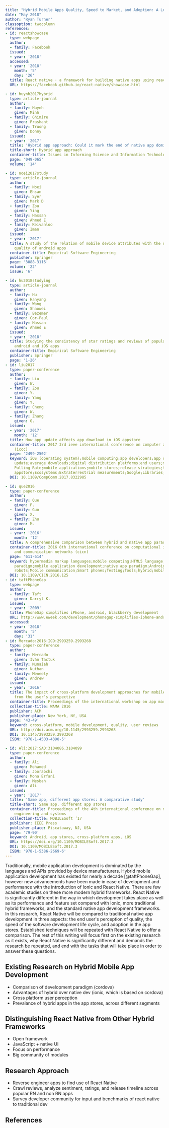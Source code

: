 ```yaml
---
title: "Hybrid Mobile Apps Quality, Speed to Market, and Adoption: A Look At React Native"
date: "May 2018"
author: "Ryan Turner"
classoption: twocolumn
references:
- id: reactshowcase
  type: webpage
  author:
  - family: Facebook
  issued:
  - year: '2018'
  accessed:
  - year: '2018'
    month: '5'
    day: '26'
  title: React native · a framework for building native apps using react
  URL: https://facebook.github.io/react-native/showcase.html

- id: huynh2017hybrid
  type: article-journal
  author:
  - family: Huynh
    given: Minh
  - family: Ghimire
    given: Prashant
  - family: Truong
    given: Donny
  issued:
  - year: '2017'
  title: 'Hybrid app approach: Could it mark the end of native app domination?'
  title-short: Hybrid app approach
  container-title: Issues in Informing Science and Information Technology
  page: '049-065'
  volume: '14'

- id: noei2017study
  type: article-journal
  author:
  - family: Noei
    given: Ehsan
  - family: Syer
    given: Mark D
  - family: Zou
    given: Ying
  - family: Hassan
    given: Ahmed E
  - family: Keivanloo
    given: Iman
  issued:
  - year: '2017'
  title: A study of the relation of mobile device attributes with the user-perceived
    quality of android apps
  container-title: Empirical Software Engineering
  publisher: Springer
  page: '3088-3116'
  volume: '22'
  issue: '6'

- id: hu2018studying
  type: article-journal
  author:
  - family: Hu
    given: Hanyang
  - family: Wang
    given: Shaowei
  - family: Bezemer
    given: Cor-Paul
  - family: Hassan
    given: Ahmed E
  issued:
  - year: '2018'
  title: Studying the consistency of star ratings and reviews of popular free hybrid
    android and iOS apps
  container-title: Empirical Software Engineering
  publisher: Springer
  page: '1-26'
- id: liu2017
  type: paper-conference
  author:
  - family: Liu
    given: W.
  - family: Zou
    given: Y.
  - family: Yang
    given: Y.
  - family: Cheng
    given: W.
  - family: Zhang
    given: G.
  issued:
  - year: '2017'
    month: '12'
  title: How app update affects app download in iOS appstore
  container-title: 2017 3rd ieee international conference on computer and communications
    (iccc)
  page: '2499-2502'
  keyword: iOS (operating system);mobile computing;app developers;app download;app
    update;average downloads;digital distribution platforms;end users;metric named
    Pulling Rate;mobile applications;mobile stores;release strategies;third-party
    appstore;Ecosystems;Extraterrestrial measurements;Google;Libraries;Mobile applications;Software;AppStore;Measurement;Update;component
  DOI: 10.1109/CompComm.2017.8322985

- id: que2016
  type: paper-conference
  author:
  - family: Que
    given: P.
  - family: Guo
    given: X.
  - family: Zhu
    given: M.
  issued:
  - year: '2016'
    month: '12'
  title: A comprehensive comparison between hybrid and native app paradigms
  container-title: 2016 8th international conference on computational intelligence
    and communication networks (cicn)
  page: '611-614'
  keyword: hypermedia markup languages;mobile computing;HTML5 language;hybrid app
    paradigm;mobile application development;native app paradigm;Androids;Hardware;Humanoid
    robots;Mobile communication;Smart phones;Testing;Tools;hybrid;mobile app paradigm;native;performance
  DOI: 10.1109/CICN.2016.125
- id: taftPhoneGap
  type: webpage
  author:
  - family: Taft
    given: Darryl K.
  issued:
  - year: '2009'
  title: PhoneGap simplifies iPhone, android, blackberry development
  URL: http://www.eweek.com/development/phonegap-simplifies-iphone-android-blackberry-development
  accessed:
  - year: '2018'
    month: '5'
    day: '31'
- id: Mercado:2016:ICD:2993259.2993268
  type: paper-conference
  author:
  - family: Mercado
    given: Iván Tactuk
  - family: Munaiah
    given: Nuthan
  - family: Meneely
    given: Andrew
  issued:
  - year: '2016'
  title: The impact of cross-platform development approaches for mobile applications
    from the user’s perspective
  container-title: Proceedings of the international workshop on app market analytics
  collection-title: WAMA 2016
  publisher: ACM
  publisher-place: New York, NY, USA
  page: '43-49'
  keyword: cross-platform, mobile development, quality, user reviews
  URL: http://doi.acm.org/10.1145/2993259.2993268
  DOI: 10.1145/2993259.2993268
  ISBN: '978-1-4503-4398-5'

- id: Ali:2017:SAD:3104086.3104099
  type: paper-conference
  author:
  - family: Ali
    given: Mohamed
  - family: Joorabchi
    given: Mona Erfani
  - family: Mesbah
    given: Ali
  issued:
  - year: '2017'
  title: 'Same app, different app stores: A comparative study'
  title-short: Same app, different app stores
  container-title: Proceedings of the 4th international conference on mobile software
    engineering and systems
  collection-title: MOBILESoft ’17
  publisher: IEEE Press
  publisher-place: Piscataway, NJ, USA
  page: '79-90'
  keyword: Android, app stores, cross-platform apps, iOS
  URL: https://doi.org/10.1109/MOBILESoft.2017.3
  DOI: 10.1109/MOBILESoft.2017.3
  ISBN: '978-1-5386-2669-6'
---
```


Traditionally, mobile application development is dominated by the languages and APIs provided by device manufacturers. Hybrid mobile application development has existed for nearly a decade [@taftPhoneGap], however new advancements have been made in ease of development and performance with the introduction of Ionic and React Native. There are few academic studies on these more modern hybrid frameworks. React Native is significantly different in the way in which development takes place as well as its performance and feature set compared with Ionic, more traditional hybrid frameworks, and the standard native app development frameworks. In this research, React Native will be compared to traditional native app development in three aspects: the end user's perception of quality, the speed of the software development life cycle, and adoption in the app stores. Established techniques will be repeated with React Native to offer a comparison. The rest of this writing will focus first on the existing research as it exists, why React Native is significantly different and demands the research be repeated, and end with the tasks that will take place in order to answer these questions.

## Existing Research on Hybrid Mobile App Development

- Comparison of development paradigm (cordova)
- Advantages of hybrid over native dev (ionic, which is based on cordova)
- Cross platform user perception
- Prevalance of hybrid apps in the app stores, across different segments

## Distinguishing React Native from Other Hybrid Frameworks

- Open framework
- JavaScript + native UI
- Focus on performance
- Big community of modules

## Research Approach

- Reverse engineer apps to find use of React Native
- Crawl reviews, analyze sentiment, ratings, and release timeline across popular RN and non RN apps
- Survey developer community for input and benchmarks of react native to traditional dev

## References

